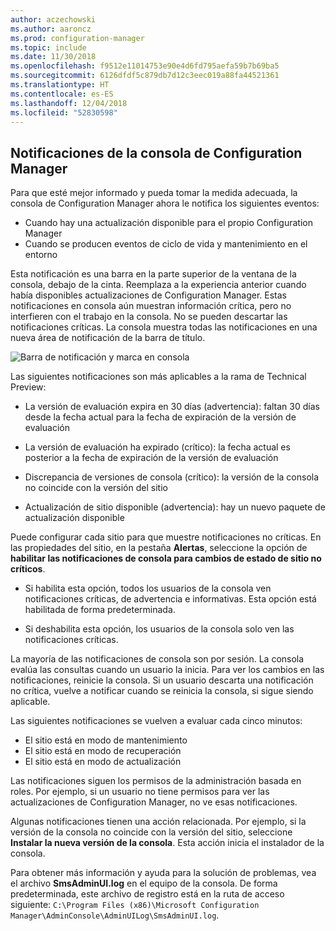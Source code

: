 ```yaml
---
author: aczechowski
ms.author: aaroncz
ms.prod: configuration-manager
ms.topic: include
ms.date: 11/30/2018
ms.openlocfilehash: f9512e11014753e90e4d6fd795aefa59b7b69ba5
ms.sourcegitcommit: 6126dfdf5c879db7d12c3eec019a88fa44521361
ms.translationtype: HT
ms.contentlocale: es-ES
ms.lasthandoff: 12/04/2018
ms.locfileid: "52830598"
---
```

## <a name="bkmk_notify"></a> Notificaciones de la consola de Configuration Manager
<!--1318035--> Para que esté mejor informado y pueda tomar la medida adecuada, la consola de Configuration Manager ahora le notifica los siguientes eventos:
- Cuando hay una actualización disponible para el propio Configuration Manager
- Cuando se producen eventos de ciclo de vida y mantenimiento en el entorno

Esta notificación es una barra en la parte superior de la ventana de la consola, debajo de la cinta. Reemplaza a la experiencia anterior cuando había disponibles actualizaciones de Configuration Manager. Estas notificaciones en consola aún muestran información crítica, pero no interfieren con el trabajo en la consola. No se pueden descartar las notificaciones críticas. La consola muestra todas las notificaciones en una nueva área de notificación de la barra de título. 

![Barra de notificación y marca en consola](../../media/1318035-notify-eval-version-expired.png)

Las siguientes notificaciones son más aplicables a la rama de Technical Preview:  

- La versión de evaluación expira en 30 días (advertencia): faltan 30 días desde la fecha actual para la fecha de expiración de la versión de evaluación  

- La versión de evaluación ha expirado (crítico): la fecha actual es posterior a la fecha de expiración de la versión de evaluación  

- Discrepancia de versiones de consola (crítico): la versión de la consola no coincide con la versión del sitio  

- Actualización de sitio disponible (advertencia): hay un nuevo paquete de actualización disponible  


Puede configurar cada sitio para que muestre notificaciones no críticas. En las propiedades del sitio, en la pestaña **Alertas**, seleccione la opción de **habilitar las notificaciones de consola para cambios de estado de sitio no críticos**. 

- Si habilita esta opción, todos los usuarios de la consola ven notificaciones críticas, de advertencia e informativas. Esta opción está habilitada de forma predeterminada.  

- Si deshabilita esta opción, los usuarios de la consola solo ven las notificaciones críticas.  

La mayoría de las notificaciones de consola son por sesión. La consola evalúa las consultas cuando un usuario la inicia. Para ver los cambios en las notificaciones, reinicie la consola. Si un usuario descarta una notificación no crítica, vuelve a notificar cuando se reinicia la consola, si sigue siendo aplicable. 

Las siguientes notificaciones se vuelven a evaluar cada cinco minutos:
- El sitio está en modo de mantenimiento  
- El sitio está en modo de recuperación  
- El sitio está en modo de actualización  

Las notificaciones siguen los permisos de la administración basada en roles. Por ejemplo, si un usuario no tiene permisos para ver las actualizaciones de Configuration Manager, no ve esas notificaciones.

Algunas notificaciones tienen una acción relacionada. Por ejemplo, si la versión de la consola no coincide con la versión del sitio, seleccione **Instalar la nueva versión de la consola**. Esta acción inicia el instalador de la consola. 

Para obtener más información y ayuda para la solución de problemas, vea el archivo **SmsAdminUI.log** en el equipo de la consola. De forma predeterminada, este archivo de registro está en la ruta de acceso siguiente: `C:\Program Files (x86)\Microsoft Configuration Manager\AdminConsole\AdminUILog\SmsAdminUI.log`.

